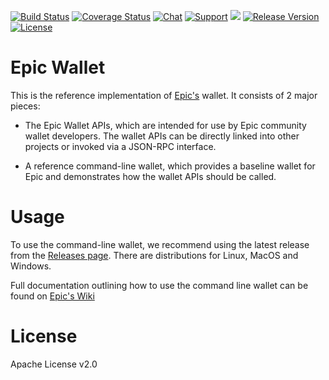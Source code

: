 [![Build Status](https://dev.azure.com/mimblewimble/epic-wallet/_apis/build/status/mimblewimble.epic-wallet?branchName=master)](https://dev.azure.com/mimblewimble/epic-wallet/_build/latest?definitionId=3&branchName=master)
[![Coverage Status](https://img.shields.io/codecov/c/github/mimblewimble/epic-wallet/master.svg)](https://codecov.io/gh/mimblewimble/epic-wallet)
[![Chat](https://img.shields.io/gitter/room/epic_community/Lobby.svg)](https://gitter.im/epic_community/Lobby)
[![Support](https://img.shields.io/badge/support-on%20gitter-brightgreen.svg)](https://gitter.im/epic_community/support)
[![](https://img.shields.io/badge/dynamic/json.svg?label=docs&uri=https%3A%2F%2Fcrates.io%2Fapi%2Fv1%2Fcrates%2Fepic-wallet%2Fversions&query=%24.versions%5B0%5D.num&colorB=4F74A6)](https://docs.rs/releases/search?query=epic+wallet)
[![Release Version](https://img.shields.io/github/release/mimblewimble/epic-wallet.svg)](https://github.com/mimblewimble/epic-wallet/releases)
[![License](https://img.shields.io/github/license/mimblewimble/epic-wallet.svg)](https://github.com/mimblewimble/epic-wallet/blob/master/LICENSE)

# Epic Wallet

This is the reference implementation of [Epic's](https://github.com/mimblewimble/epic) wallet. It consists of 2 major pieces:

* The Epic Wallet APIs, which are intended for use by Epic community wallet developers. The wallet APIs can be directly linked into other projects or invoked via a JSON-RPC interface.

* A reference command-line wallet, which provides a baseline wallet for Epic and demonstrates how the wallet APIs should be called.

# Usage

To use the command-line wallet, we recommend using the latest release from the [Releases page](https://github.com/mimblewimble/epic-wallet/releases). There are distributions for Linux, MacOS and Windows.

Full documentation outlining how to use the command line wallet can be found on [Epic's Wiki](https://github.com/mimblewimble/docs/wiki/Wallet-User-Guide)

# License

Apache License v2.0
